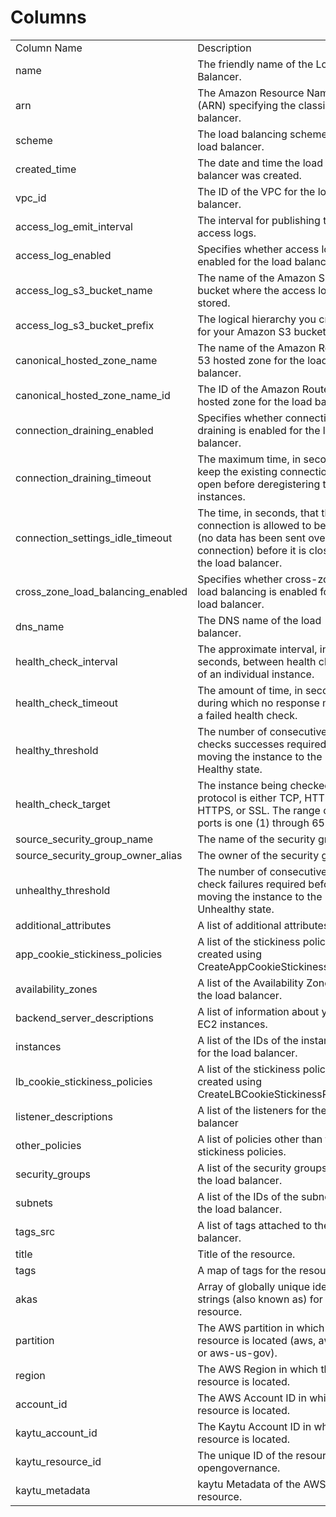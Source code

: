 # Columns  

<table>
	<tr><td>Column Name</td><td>Description</td></tr>
	<tr><td>name</td><td>The friendly name of the Load Balancer.</td></tr>
	<tr><td>arn</td><td>The Amazon Resource Name (ARN) specifying the classic load balancer.</td></tr>
	<tr><td>scheme</td><td>The load balancing scheme of load balancer.</td></tr>
	<tr><td>created_time</td><td>The date and time the load balancer was created.</td></tr>
	<tr><td>vpc_id</td><td>The ID of the VPC for the load balancer.</td></tr>
	<tr><td>access_log_emit_interval</td><td>The interval for publishing the access logs.</td></tr>
	<tr><td>access_log_enabled</td><td>Specifies whether access logs are enabled for the load balancer.</td></tr>
	<tr><td>access_log_s3_bucket_name</td><td>The name of the Amazon S3 bucket where the access logs are stored.</td></tr>
	<tr><td>access_log_s3_bucket_prefix</td><td>The logical hierarchy you created for your Amazon S3 bucket.</td></tr>
	<tr><td>canonical_hosted_zone_name</td><td>The name of the Amazon Route 53 hosted zone for the load balancer.</td></tr>
	<tr><td>canonical_hosted_zone_name_id</td><td>The ID of the Amazon Route 53 hosted zone for the load balancer.</td></tr>
	<tr><td>connection_draining_enabled</td><td>Specifies whether connection draining is enabled for the load balancer.</td></tr>
	<tr><td>connection_draining_timeout</td><td>The maximum time, in seconds, to keep the existing connections open before deregistering the instances.</td></tr>
	<tr><td>connection_settings_idle_timeout</td><td>The time, in seconds, that the connection is allowed to be idle (no data has been sent over the connection) before it is closed by the load balancer.</td></tr>
	<tr><td>cross_zone_load_balancing_enabled</td><td>Specifies whether cross-zone load balancing is enabled for the load balancer.</td></tr>
	<tr><td>dns_name</td><td>The DNS name of the load balancer.</td></tr>
	<tr><td>health_check_interval</td><td>The approximate interval, in seconds, between health checks of an individual instance.</td></tr>
	<tr><td>health_check_timeout</td><td>The amount of time, in seconds, during which no response means a failed health check.</td></tr>
	<tr><td>healthy_threshold</td><td>The number of consecutive health checks successes required before moving the instance to the Healthy state.</td></tr>
	<tr><td>health_check_target</td><td>The instance being checked. The protocol is either TCP, HTTP, HTTPS, or SSL. The range of valid ports is one (1) through 65535.</td></tr>
	<tr><td>source_security_group_name</td><td>The name of the security group.</td></tr>
	<tr><td>source_security_group_owner_alias</td><td>The owner of the security group.</td></tr>
	<tr><td>unhealthy_threshold</td><td>The number of consecutive health check failures required before moving the instance to the Unhealthy state.</td></tr>
	<tr><td>additional_attributes</td><td>A list of additional attributes.</td></tr>
	<tr><td>app_cookie_stickiness_policies</td><td>A list of the stickiness policies created using CreateAppCookieStickinessPolicy.</td></tr>
	<tr><td>availability_zones</td><td>A list of the Availability Zones for the load balancer.</td></tr>
	<tr><td>backend_server_descriptions</td><td>A list of information about your EC2 instances.</td></tr>
	<tr><td>instances</td><td>A list of the IDs of the instances for the load balancer.</td></tr>
	<tr><td>lb_cookie_stickiness_policies</td><td>A list of the stickiness policies created using CreateLBCookieStickinessPolicy.</td></tr>
	<tr><td>listener_descriptions</td><td>A list of the listeners for the load balancer</td></tr>
	<tr><td>other_policies</td><td>A list of policies other than the stickiness policies.</td></tr>
	<tr><td>security_groups</td><td>A list of the security groups for the load balancer.</td></tr>
	<tr><td>subnets</td><td>A list of the IDs of the subnets for the load balancer.</td></tr>
	<tr><td>tags_src</td><td>A list of tags attached to the load balancer.</td></tr>
	<tr><td>title</td><td>Title of the resource.</td></tr>
	<tr><td>tags</td><td>A map of tags for the resource.</td></tr>
	<tr><td>akas</td><td>Array of globally unique identifier strings (also known as) for the resource.</td></tr>
	<tr><td>partition</td><td>The AWS partition in which the resource is located (aws, aws-cn, or aws-us-gov).</td></tr>
	<tr><td>region</td><td>The AWS Region in which the resource is located.</td></tr>
	<tr><td>account_id</td><td>The AWS Account ID in which the resource is located.</td></tr>
	<tr><td>kaytu_account_id</td><td>The Kaytu Account ID in which the resource is located.</td></tr>
	<tr><td>kaytu_resource_id</td><td>The unique ID of the resource in opengovernance.</td></tr>
	<tr><td>kaytu_metadata</td><td>kaytu Metadata of the AWS resource.</td></tr>
</table>